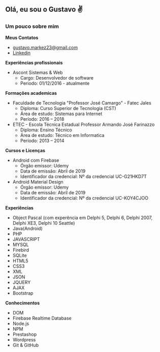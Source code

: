 ## Olá, eu sou o Gustavo :v:

### Um pouco sobre mim 

**Meus Contatos**
* gustavo.markez23@gmail.com
* [Linkedin](https://www.linkedin.com/in/gustavo-marques-1901b5215/)
<!--* [Github](https://github.com/gustavoMarkez23)-->

**Experiências profissionais**
* Ascont Sistemas & Web
  * Cargo: Desenvolvedor de software
  * Periodo: 01/12/2016 - atualmente

**Formações academicas**
* Faculdade de Tecnologia "Professor José Camargo" - Fatec Jales
  * Diploma: Curso Superior de Tecnologia (CST)
  * Área de estudo: Sistemas para Internet
  * Período: 2016 – 2018
* ETEC - Escola Técnica Estadual Professor Armando José Farinazzo
  * Diploma: Ensino Técnico
  * Área de estudo: Técnico em Informatica
  * Período: 2013 – 2014

**Cursos e Licenças**
* Android com Firebase
  * Órgão emissor: Udemy
  * Data de emissão: Abril de 2019
  * Identificador da credencial: Nº da credencial UC-G21HKD7T
* Android Material Design
  * Órgão emissor: Udemy 
  * Data de emissão: Abril de 2019
  * Identificador da credencial: Nº da credencial UC-KOY4CJOO

**Experiências**
* Object Pascal (com experência em Delphi 5, Delphi 6, Delphi 2007, Delphi XE3, Delphi 10 Seattle)
* Java(Android)
* PHP
* JAVASCRIPT
* MYSQL
* Firebird
* SQLite
* HTML5 
* CSS3 
* XML 
* JSON 
* JQUERY 
* AJAX 
* Bootstrap

**Conhecimentos**
* DOM
* Firebase Realtime Database
* Node.js
* NPM
* Prestashop
* Wordpress
* Git & GitHub

<!--
**gustavoMarkez23/gustavoMarkez23** is a ✨ _special_ ✨ repository because its `README.md` (this file) appears on your GitHub profile.

Here are some ideas to get you started:

- 🔭 I’m currently working on ...
- 🌱 I’m currently learning ...
- 👯 I’m looking to collaborate on ...
- 🤔 I’m looking for help with ...
- 💬 Ask me about ...
- 📫 How to reach me: ...
- 😄 Pronouns: ...
- ⚡ Fun fact: ...
-->
